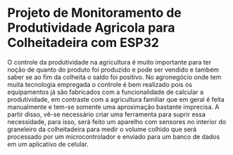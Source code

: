 # Projeto de Monitoramento de Produtividade Agricola para Colheitadeira com ESP32

O controle da produtividade na agricultura é muito importante para ter noção de quanto do produto foi produzido e pode ser vendido e também saber se ao fim da colheita o saldo foi positivo. No agronegócio onde tem muita tecnologia empregada o controle é bem realizado pois os equipamentos já são fabricados com a funcionalidade de calcular a produtividade, em contraste com a agricultura familiar que em geral é feita manualmente e tem-se somente uma aproximação bastante imprecisa.
A partir disso, vê-se necessário criar uma ferramenta para suprir essa necessidade, para isso, será feito um aparelho com sensores no interior do graneleiro da colheitadeira para medir o volume colhido que será processado por um microcontrolador e enviado para um banco de dados em um aplicativo de celular.

